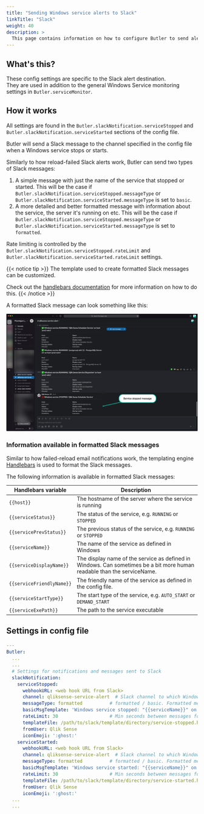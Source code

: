 ```yaml
---
title: "Sending Windows service alerts to Slack"
linkTitle: "Slack"
weight: 40
description: >
  This page contains information on how to configure Butler to send alerts messages to Slack when Windows services stop or start.
---
```


## What's this?

These config settings are specific to the Slack alert destination.  
They are used in addition to the general Windows Service monitoring settings in `Butler.serviceMonitor`.

## How it works

All settings are found in the `Butler.slackNotification.serviceStopped` and `Butler.slackNotification.serviceStarted` sections of the config file.

Butler will send a Slack message to the channel specified in the config file when a Windows service stops or starts.

Similarly to how reload-failed Slack alerts work, Butler can send two types of Slack messages:

1. A simple message with just the name of the service that stopped or started. This will be the case if `Butler.slackNotification.serviceStopped.messageType` or `Butler.slackNotification.serviceStarted.messageType` is set to `basic`.
2. A more detailed and better formatted message with information about the service, the server it's running on etc. This will be the case if `Butler.slackNotification.serviceStopped.messageType` or `Butler.slackNotification.serviceStarted.messageType` is set to `formatted`.

Rate limiting is controlled by the `Butler.slackNotification.serviceStopped.rateLimit` and `Butler.slackNotification.serviceStarted.rateLimit` settings.

{{< notice tip >}}
The template used to create formatted Slack messages can be customized.

Check out the [handlebars documentation](https://handlebarsjs.com/) for more information on how to do this.
{{< /notice >}}

A formatted Slack message can look something like this:

![Slack message when a Windows service has stopped](butler-win-svc-monitor-slack-1.png "Slack message when a Windows service has stopped")

### Information available in formatted Slack messages

Similar to how failed-reload email notifications work, the templating engine [Handlebars](https://handlebarsjs.com/) is used to format the Slack messages.

The following information is available in formatted Slack messages:

| Handlebars variable       | Description                                                                                                             |
| ------------------------- | ----------------------------------------------------------------------------------------------------------------------- |
| `{{host}}`                | The hostname of the server where the service is running                                                                 |
| `{{serviceStatus}}`       | The status of the service, e.g. `RUNNING` or `STOPPED`                                                                  |
| `{{servicePrevStatus}}`   | The previous status of the service, e.g. `RUNNING` or `STOPPED`                                                         |
| `{{serviceName}}`         | The name of the service as defined in Windows                                                                           |
| `{{serviceDisplayName}}`  | The display name of the service as defined in Windows. Can sometimes be a bit more human readable than the serviceName. |
| `{{serviceFriendlyName}}` | The friendly name of the service as defined in the config file.                                                         |
| `{{serviceStartType}}`    | The start type of the service, e.g. `AUTO_START` or `DEMAND_START`                                                      |
| `{{serviceExePath}}`      | The path to the service executable                                                                                      |

## Settings in config file

```yaml
---
Butler:
  ...
  ...
  # Settings for notifications and messages sent to Slack
  slackNotification:
    serviceStopped:
      webhookURL: <web hook URL from Slack>
      channel: qliksense-service-alert  # Slack channel to which Windows service stopped notifications are sent
      messageType: formatted          # formatted / basic. Formatted means that template file below will be used to create the message.
      basicMsgTemplate: 'Windows service stopped: "{{serviceName}}" on host "{{host}}"'       # Only needed if message type = basic
      rateLimit: 30                   # Min seconds between messages for a given Windows service. Defaults to 5 minutes.
      templateFile: /path/to/slack/template/directory/service-stopped.handlebars
      fromUser: Qlik Sense
      iconEmoji: ':ghost:'
    serviceStarted:
      webhookURL: <web hook URL from Slack>
      channel: qliksense-service-alert  # Slack channel to which Windows service stopped notifications are sent
      messageType: formatted          # formatted / basic. Formatted means that template file below will be used to create the message.
      basicMsgTemplate: 'Windows service started: "{{serviceName}}" on host "{{host}}"'       # Only needed if message type = basic
      rateLimit: 30                   # Min seconds between messages for a given Windows service. Defaults to 5 minutes.
      templateFile: /path/to/slack/template/directory/service-started.handlebars
      fromUser: Qlik Sense
      iconEmoji: ':ghost:'
  ...
  ...
```
